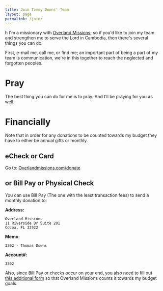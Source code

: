 ```yaml
---
title: Join Tommy Downs' Team
layout: page
permalink: /join/
---
```

h
I'm a missionary with [Overland Missions](http://www.overlandmissions.com); so if you'd like to join my team and strengthen me to serve the Lord in Cambodia, then there's several things you can do.

First, e-mail me, call me, or find me; an important part of being a part of my team is communication, we're in this together to reach the neglected and forgotten peoples.

Pray
====
The best thing you can do for me is to pray. And I'll be praying for you as well.

Financially
==========

Note that in order for any donations to be counted towards my budget they have to either be annual gifts or monthly.

eCheck or Card
---------------

Go to: [Overlandmissions.com/donate](
https://www.overlandmissions.com/donate/tommyd)

or Bill Pay or Physical Check
--------

You can use Bill Pay (The one with the least transaction fees) to send a monthly donation to:

__Address:__
 
    Overland Missions
    11 Riverside Dr Suite 201
    Cocoa, FL 32922

__Memo:__

    3302 - Thomas Downs

__Account#:__

    3302

Also, since Bill Pay or checks occur on your end, you also need to fill out [this additional form](https://drive.google.com/open?id=17Sgd7wESxSxEyuv75giDl0TD-eyasbTk) so that Overland Missions counts it towards my budget goals.

